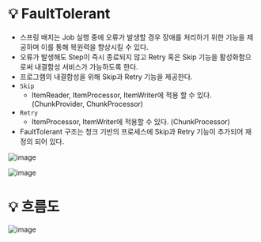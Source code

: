 # 💡 FaultTolerant

- 스프링 배치는 Job 실행 중에 오류가 발생할 경우 장애를 처리하기 위한 기능을 제공하며 이를 통해 복원력을 향상시킬 수 있다.
- 오류가 발생해도 Step이 즉시 종료되지 않고 Retry 혹은 Skip 기능을 활성화함으로써 내결함성 서비스가 가능하도록 한다.
- 프로그램의 내결함성을 위해 Skip과 Retry 기능을 제공한다.
- `Skip`
  - ItemReader, ItemProcessor, ItemWriter에 적용 할 수 있다. (ChunkProvider, ChunkProcessor)
- `Retry`
  - ItemProcessor, ItemWriter에 적용할 수 있다. (ChunkProcessor)
- FaultTolerant 구조는 청크 기반의 프로세스에 Skip과 Retry 기능이 추가되어 재정의 되어 있다.

![image](https://github.com/user-attachments/assets/53880296-0260-4ba4-930f-b32f286b4811)

![image](https://github.com/user-attachments/assets/17f87878-9305-4420-bbd6-49ec11f1cf66)

# 💡 흐름도

![image](https://github.com/user-attachments/assets/33619f6f-af9a-4a59-be8e-dfc59f62b0dd)
